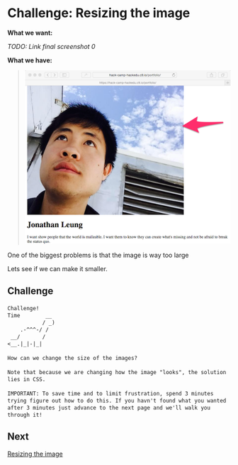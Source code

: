 # Challenge: Resizing the image

**What we want:**

_TODO: Link final screenshot 0_

**What we have:**

> ![](img/image_size_point.png)

One of the biggest problems is that the image is way too large

Lets see if we can make it smaller.

## Challenge

```
Challenge!  
Time        __
           / _)   
    .-^^^-/ /
 __/       /
<__.|_|-|_|

How can we change the size of the images?

Note that because we are changing how the image "looks", the solution lies in CSS.

IMPORTANT: To save time and to limit frustration, spend 3 minutes trying figure out how to do this. If you havn't found what you wanted after 3 minutes just advance to the next page and we'll walk you through it!
```

## Next

[Resizing the image](image_resize_solution.md)
